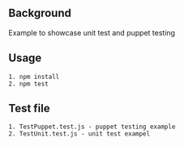## Background

Example to showcase unit test and puppet testing


## Usage

```
1. npm install
2. npm test
```

## Test file
```
1. TestPuppet.test.js - puppet testing example
2. TestUnit.test.js - unit test exampel
```